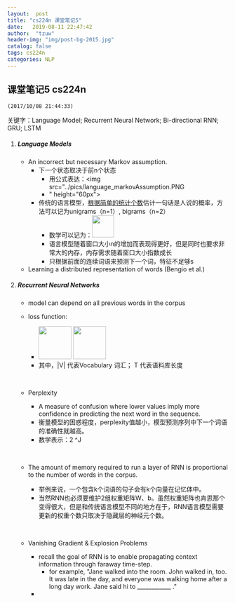 ```yaml
---
layout:  post
title: "cs224n 课堂笔记5" 
date:   2019-08-11 22:47:42                    
author:  "tzuw"
header-img: "img/post-bg-2015.jpg"
catalog: false
tags: cs224n 
categories: NLP
---
```

## 课堂笔记5 cs224n 

 `(2017/10/08 21:44:33)` 

关键字：Language Model; Recurrent Neural Network; Bi-directional RNN; GRU; LSTM

1. ##### Language Models

   - An incorrect but necessary Markov assumption. 
     - 下一个状态取决于前n个状态
       - 用公式表达：<img src="../pics/language_markovAssumption.PNG
       - " height="60px">
     - 传统的语言模型，<u>根据简单的统计个数</u>估计一句话是人说的概率，方法可以记为unigrams（n=1）, bigrams（n=2）
       - 数学可以记为：<img src="../pics/language_unigram.PNG" height="50px">
       - 语言模型随着窗口大小n的增加而表现得更好，但是同时也要求非常大的内存，内存需求随着窗口大小指数成长
       - 只根据前面的连续词语来预测下一个词，特征不足够s
   - Learning a distributed representation of words  (Bengio et al.)

2. ##### Recurrent Neural Networks

   - model can depend on all previous words in the corpus

   - loss function: 

     - <img src="../pics/rnn_languageModel_0.PNG" height="75px">	<img src="../pics/rnn_languageModel_0.PNG" height="75px">
     - 其中，|V| 代表Vocabulary 词汇； T 代表语料库长度

     ​

   - Perplexity

     - A measure of confusion where lower values imply more confidence in predicting the next word in the sequence.
     - 衡量模型的困惑程度，perplexity值越小，模型预测序列中下一个词语的准确性就越高。
     - 数学表示：2 ^J

     ​

   - The amount of memory required to run a layer of RNN is proportional to the number of words in the corpus.

     - 举例来说，一个包含k个词语的句子会有k个向量在记忆体中。
     - 当然RNN也必须要维护2组权重矩阵W、b。虽然权重矩阵也肯恩那个变得很大，但是和传统语言模型不同的地方在于，RNN语言模型需要更新的权重个数只取决于隐藏层的神经元个数。

     ​

   - Vanishing Gradient & Explosion Problems

     - recall the goal of RNN is to enable propagating context information through faraway time-step.
       - for example, "Jane walked into the room. John walked in, too. It was late in the day, and everyone was walking home after a long day work. Jane said hi to ____________ ."
     - ​

